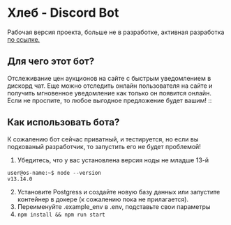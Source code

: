 # Хлеб - Discord Bot
Рабочая версия проекта, больше не в разработке, активная разработка [по ссылке.](https://github.com/AvroraPolnareff/bread)
## Для чего этот бот?
Отслеживание цен аукционов на сайте []() с быстрым уведомлением в дискорд чат. Еще можно отследить онлайн пользователя на сайте и получить мгновенное уведомление как только он появится онлайн. Если не проспите, то любое выгодное предложение будет вашим! ::
 ## Как использовать бота?
К сожалению бот сейчас приватный, и тестируется, но если вы подкованый разработчик, то запустить его не будет проблемой!
1. Убедитесь, что у вас установлена версия ноды не младше 13-й
```(bash)
user@os-name:~$ node --version
v13.14.0
```
2. Установите Postgress и создайте новую базу данных или запустите контейнер в докере (к сожалению пока не прилагается).
3. Переименуйте .example_env в .env, подставьте свои параметры
4. `npm install && npm run start`

